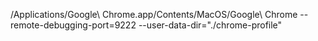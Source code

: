 /Applications/Google\ Chrome.app/Contents/MacOS/Google\ Chrome --remote-debugging-port=9222 --user-data-dir="./chrome-profile"
